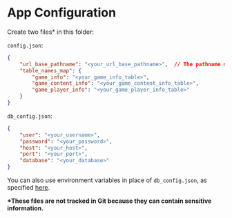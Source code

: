 # App Configuration

Create two files* in this folder:

`config.json`:

```json
{
    "url_base_pathname": "<your_url_base_pathname>",  // The pathname must start and end with "/". This field is optional and defaults to "/" when undeclared.
    "table_names_map": {
        "game_info": "<your_game_info_table>",
        "game_content_info": "<your_game_content_info_table>",
        "game_player_info": "<your_game_player_info_table>"
    }
}
```

`db_config.json`:

```json
{
    "user": "<your_username>",
    "password": "<your_password>",
    "host": "<your_host>",
    "port": "<your_port>",
    "database": "<your_database>"
}
```

You can also use environment variables in place of `db_config.json`, as specified [here](../README.md#using-environment-variables-for-database-credentials-optional).

__*These files are not tracked in Git because they can contain sensitive information.__
